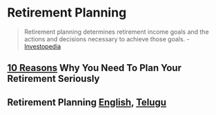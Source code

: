# Retirement Planning

> Retirement planning determines retirement income goals and the actions and decisions necessary to achieve those goals. - [Investopedia](https://www.investopedia.com/terms/r/retirement-planning.asp)

## [10 Reasons](https://www.forbes.com/advisor/in/retirement/10-reasons-why-you-need-to-plan-your-retirement-seriously/) Why You Need To Plan Your Retirement Seriously

## Retirement Planning [English](https://www.youtube.com/watch?v=JYJZJmueOHM), [Telugu](https://www.youtube.com/watch?v=--2caYI5mqs)